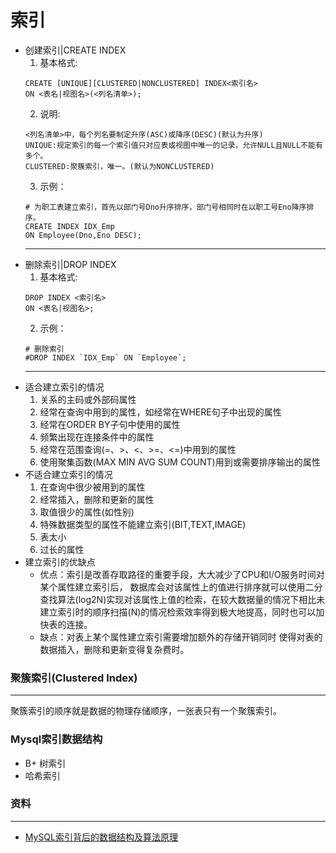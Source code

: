 # 索引
+ 创建索引|CREATE INDEX
	1. 基本格式:
	```
	CREATE [UNIQUE][CLUSTERED|NONCLUSTERED] INDEX<索引名>
	ON <表名|视图名>(<列名清单>);
	```
	2. 说明:
	```
	<列名清单>中，每个列名要制定升序(ASC)或降序(DESC)(默认为升序)
	UNIQUE:规定索引的每一个索引值只对应表或视图中唯一的记录，允许NULL且NULL不能有多个。
	CLUSTERED:聚簇索引，唯一。(默认为NONCLUSTERED)

	```
	3. 示例：
	```
	# 为职工表建立索引，首先以部门号Dno升序排序，部门号相同时在以职工号Eno降序排序。
	CREATE INDEX IDX_Emp
	ON Employee(Dno,Eno DESC);
	```
	---
+ 删除索引|DROP INDEX
	1. 基本格式:
	```
	DROP INDEX <索引名>
	ON <表名|视图名>;
	```
	2. 示例：
	```
	# 删除索引
	#DROP INDEX `IDX_Emp` ON `Employee`;
	```
	---
+ 适合建立索引的情况
	1. 关系的主码或外部码属性
	2. 经常在查询中用到的属性，如经常在WHERE句子中出现的属性
	3. 经常在ORDER BY子句中使用的属性
	4. 频繁出现在连接条件中的属性
	5. 经常在范围查询(=、>、<、>=、<=)中用到的属性
	6. 使用聚集函数(MAX MIN AVG SUM COUNT)用到或需要排序输出的属性
+ 不适合建立索引的情况
	1. 在查询中很少被用到的属性
	2. 经常插入，删除和更新的属性
	3. 取值很少的属性(如性别)
	4. 特殊数据类型的属性不能建立索引(BIT,TEXT,IMAGE)
	5. 表太小
	6. 过长的属性
+ 建立索引的优缺点
	+ 优点：索引是改善存取路径的重要手段，大大减少了CPU和I/O服务时间对某个属性建立索引后，
	数据库会对该属性上的值进行排序就可以使用二分查找算法(log2N)实现对该属性上值的检索，在较大数据量的情况下相比未建立索引时的顺序扫描(N)的情况检索效率得到极大地提高，同时也可以加快表的连接。
	+ 缺点：对表上某个属性建立索引需要增加额外的存储开销同时
	使得对表的数据插入，删除和更新变得复杂费时。
	
	
### 聚簇索引(Clustered Index)
---
聚簇索引的顺序就是数据的物理存储顺序，一张表只有一个聚簇索引。

### Mysql索引数据结构
+ B+ 树索引
+ 哈希索引
### 资料
---
+ [MySQL索引背后的数据结构及算法原理](http://blog.codinglabs.org/articles/theory-of-mysql-index.html)

